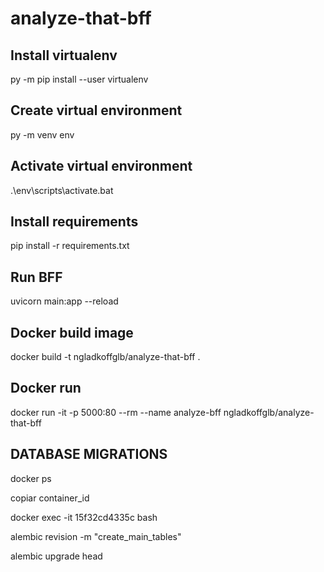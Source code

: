 # analyze-that-bff

## Install virtualenv
py -m pip install --user virtualenv

## Create virtual environment
py -m venv env

## Activate virtual environment
.\env\scripts\activate.bat

## Install requirements
pip install -r requirements.txt

## Run BFF
uvicorn main:app --reload

## Docker build image
docker build -t ngladkoffglb/analyze-that-bff .

## Docker run
docker run -it -p 5000:80 --rm --name analyze-bff ngladkoffglb/analyze-that-bff

## DATABASE MIGRATIONS
docker ps

copiar container_id

docker exec -it 15f32cd4335c bash

alembic revision -m "create_main_tables"

alembic upgrade head